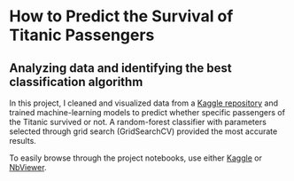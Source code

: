 # How to Predict the Survival of Titanic Passengers

## Analyzing data and identifying the best classification algorithm

In this project, I cleaned and visualized data from a [Kaggle repository](https://www.kaggle.com/c/titanic/data) and trained machine-learning models to predict whether specific passengers of the Titanic survived or not. A random-forest classifier with parameters selected through grid search (GridSearchCV) provided the most accurate results.

To easily browse through the project notebooks, use either
  [Kaggle](https://www.kaggle.com/shambhavithakur/how-to-predict-survival-of-titanic-passengers) or [NbViewer](https://nbviewer.jupyter.org/github/shambhavithakur/titanic-ml-eda/blob/master/how-to-predict-survival-of-titanic-passengers.ipynb).
